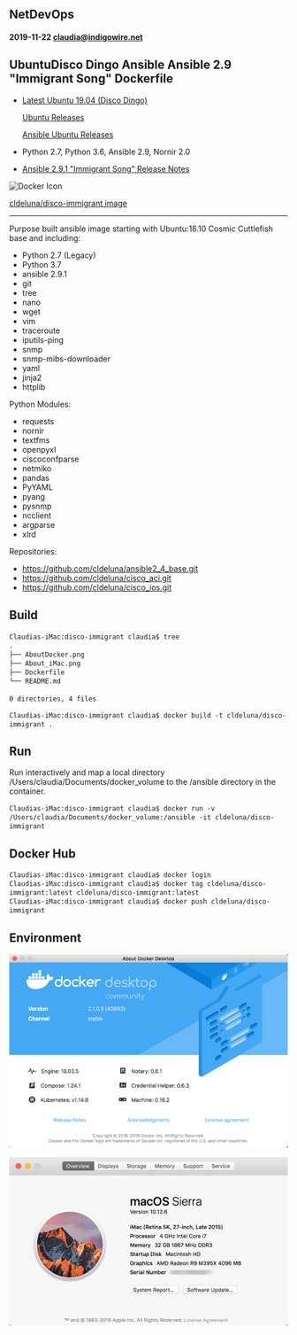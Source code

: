 ## NetDevOps
#### 2019-11-22 claudia@indigowire.net

## UbuntuDisco Dingo Ansible Ansible 2.9 "Immigrant Song" Dockerfile
 - [Latest Ubuntu 19.04 (Disco Dingo)](https://wiki.ubuntu.com/DiscoDingo/ReleaseNotes)
 
 	[Ubuntu Releases](https://wiki.ubuntu.com/Releases)
 	
 	[Ansible Ubuntu Releases](https://launchpad.net/~ansible/+archive/ubuntu/ansible)
 - Python 2.7, Python 3.6, Ansible 2.9, Nornir 2.0
 - [Ansible 2.9.1 "Immigrant Song" Release Notes](https://github.com/ansible/ansible/blob/stable-2.9/changelogs/CHANGELOG-v2.9.rst)
  

![Docker Icon](https://encrypted-tbn0.gstatic.com/images?q=tbn:ANd9GcSWmA-f2WW29z9uI8XXgshto0EjIOUqWwrRPBnpkaeQbOpFZRuW)

[cldeluna/disco-immigrant image](https://hub.docker.com/r/cldeluna/disco-immigrant) 
  
------



Purpose built ansible image starting with Ubuntu:18.10 Cosmic Cuttlefish base and including:
- Python 2.7 (Legacy)
- Python 3.7
- ansible 2.9.1
- git
- tree
- nano
- wget
- vim
- traceroute
- iputils-ping
- snmp
- snmp-mibs-downloader
- yaml
- jinja2
- httplib



Python Modules:
- requests
- nornir
- textfms
- openpyxl
- ciscoconfparse
- netmiko
- pandas
- PyYAML
- pyang
- pysnmp
- ncclient
- argparse 
- xlrd

Repositories:
- https://github.com/cldeluna/ansible2_4_base.git
- https://github.com/cldeluna/cisco_aci.git
- https://github.com/cldeluna/cisco_ios.git


## Build

```
Claudias-iMac:disco-immigrant claudia$ tree
.
├── AboutDocker.png
├── About_iMac.png
├── Dockerfile
└── README.md

0 directories, 4 files
```

```
Claudias-iMac:disco-immigrant claudia$ docker build -t cldeluna/disco-immigrant .
```

## Run

Run interactively and map a local directory /Users/claudia/Documents/docker_volume to the /ansible directory in the container.
```
Claudias-iMac:disco-immigrant claudia$ docker run -v  /Users/claudia/Documents/docker_volume:/ansible -it cldeluna/disco-immigrant
```

## Docker Hub

```
Claudias-iMac:disco-immigrant claudia$ docker login
Claudias-iMac:disco-immigrant claudia$ docker tag cldeluna/disco-immigrant:latest cldeluna/disco-immigrant:latest
Claudias-iMac:disco-immigrant claudia$ docker push cldeluna/disco-immigrant
```

## Environment

![About Docker](AboutDocker.png)

![About Docker](About_iMac.png)

